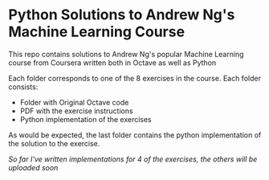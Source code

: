 # Python Solutions to Andrew Ng's Machine Learning Course

This repo contains solutions to Andrew Ng's popular Machine Learning course from Coursera written both in Octave as well as Python

Each folder corresponds to one of the 8 exercises in the course. Each folder consists:
* Folder with Original Octave code
* PDF with the exercise instructions
* Python implementation of the exercises

As would be expected, the last folder contains the python implementation of the solution to the exercise.

*So far I've written implementations for 4 of the exercises, the others will be uploaded soon*

